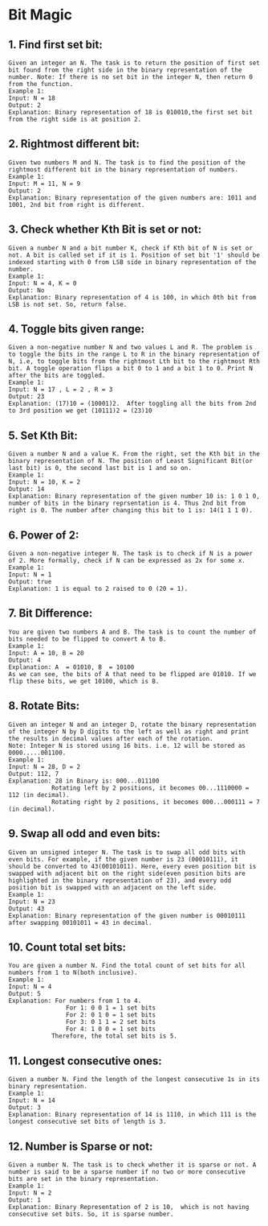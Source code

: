 # Bit Magic

## 1. Find first set bit:
    Given an integer an N. The task is to return the position of first set bit found from the right side in the binary representation of the number. Note: If there is no set bit in the integer N, then return 0 from the function.  
    Example 1:
    Input: N = 18
    Output: 2
    Explanation: Binary representation of 18 is 010010,the first set bit from the right side is at position 2.

## 2. Rightmost different bit:
    Given two numbers M and N. The task is to find the position of the rightmost different bit in the binary representation of numbers.
    Example 1: 
    Input: M = 11, N = 9
    Output: 2
    Explanation: Binary representation of the given numbers are: 1011 and 1001, 2nd bit from right is different.

## 3. Check whether Kth Bit is set or not:
    Given a number N and a bit number K, check if Kth bit of N is set or not. A bit is called set if it is 1. Position of set bit '1' should be indexed starting with 0 from LSB side in binary representation of the number.
    Example 1:
    Input: N = 4, K = 0
    Output: No  
    Explanation: Binary representation of 4 is 100, in which 0th bit from LSB is not set. So, return false.

## 4. Toggle bits given range:
    Given a non-negative number N and two values L and R. The problem is to toggle the bits in the range L to R in the binary representation of N, i.e, to toggle bits from the rightmost Lth bit to the rightmost Rth bit. A toggle operation flips a bit 0 to 1 and a bit 1 to 0. Print N after the bits are toggled.
    Example 1:
    Input: N = 17 , L = 2 , R = 3
    Output: 23
    Explanation: (17)10 = (10001)2.  After toggling all the bits from 2nd to 3rd position we get (10111)2 = (23)10
    
## 5. Set Kth Bit:
    Given a number N and a value K. From the right, set the Kth bit in the binary representation of N. The position of Least Significant Bit(or last bit) is 0, the second last bit is 1 and so on. 
    Example 1:
    Input: N = 10, K = 2
    Output: 14
    Explanation: Binary representation of the given number 10 is: 1 0 1 0, number of bits in the binary reprsentation is 4. Thus 2nd bit from right is 0. The number after changing this bit to 1 is: 14(1 1 1 0).

## 6. Power of 2:
    Given a non-negative integer N. The task is to check if N is a power of 2. More formally, check if N can be expressed as 2x for some x.
    Example 1:
    Input: N = 1
    Output: true
    Explanation: 1 is equal to 2 raised to 0 (20 = 1).

## 7. Bit Difference:
    You are given two numbers A and B. The task is to count the number of bits needed to be flipped to convert A to B.
    Example 1:
    Input: A = 10, B = 20
    Output: 4
    Explanation: A  = 01010, B  = 10100
    As we can see, the bits of A that need to be flipped are 01010. If we flip these bits, we get 10100, which is B.

## 8. Rotate Bits:
    Given an integer N and an integer D, rotate the binary representation of the integer N by D digits to the left as well as right and print the results in decimal values after each of the rotation.
    Note: Integer N is stored using 16 bits. i.e. 12 will be stored as 0000.....001100.
    Example 1:  
    Input: N = 28, D = 2
    Output: 112, 7
    Explanation: 28 in Binary is: 000...011100
                Rotating left by 2 positions, it becomes 00...1110000 = 112 (in decimal).
                Rotating right by 2 positions, it becomes 000...000111 = 7 (in decimal).

## 9. Swap all odd and even bits:
    Given an unsigned integer N. The task is to swap all odd bits with even bits. For example, if the given number is 23 (00010111), it should be converted to 43(00101011). Here, every even position bit is swapped with adjacent bit on the right side(even position bits are highlighted in the binary representation of 23), and every odd position bit is swapped with an adjacent on the left side.
    Example 1:
    Input: N = 23
    Output: 43
    Explanation: Binary representation of the given number is 00010111 after swapping 00101011 = 43 in decimal.

## 10. Count total set bits:
    You are given a number N. Find the total count of set bits for all numbers from 1 to N(both inclusive).
    Example 1:
    Input: N = 4
    Output: 5
    Explanation: For numbers from 1 to 4.
                    For 1: 0 0 1 = 1 set bits
                    For 2: 0 1 0 = 1 set bits
                    For 3: 0 1 1 = 2 set bits
                    For 4: 1 0 0 = 1 set bits
                Therefore, the total set bits is 5.

## 11. Longest consecutive ones:
    Given a number N. Find the length of the longest consecutive 1s in its binary representation.
    Example 1:
    Input: N = 14
    Output: 3
    Explanation: Binary representation of 14 is 1110, in which 111 is the longest consecutive set bits of length is 3.

## 12. Number is Sparse or not:
    Given a number N. The task is to check whether it is sparse or not. A number is said to be a sparse number if no two or more consecutive bits are set in the binary representation.
    Example 1:
    Input: N = 2
    Output: 1
    Explanation: Binary Representation of 2 is 10,  which is not having consecutive set bits. So, it is sparse number.

